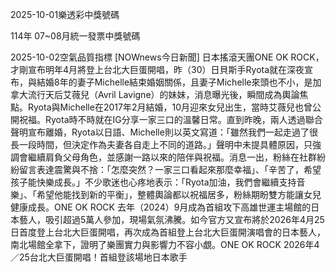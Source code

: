
2025-10-01樂透彩中獎號碼

                                
114年 07~08月統一發票中獎號碼
                             
2025-10-02空氣品質指標
                              [NOWnews今日新聞] 日本搖滾天團ONE OK ROCK，才剛宣布明年4月將登上台北大巨蛋開唱，昨（30）日貝斯手Ryota就在深夜宣布，與結婚8年的妻子Michelle結束婚姻關係，且妻子Michelle來頭也不小，是加拿大流行天后艾薇兒（Avril Lavigne）的妹妹，消息曝光後，瞬間成為輿論焦點。Ryota與Michelle在2017年2月結婚，10月迎來女兒出生，當時艾薇兒也曾公開祝福。Ryota時不時就在IG分享一家三口的溫馨日常。直到昨晚，兩人透過聯合聲明宣布離婚，Ryota以日語、Michelle則以英文寫道：「雖然我們一起走過了很長一段時間，但決定作為夫妻各自走上不同的道路。」聲明中未提具體原因，只強調會繼續肩負父母角色，並感謝一路以來的陪伴與祝福。消息一出，粉絲在社群紛紛留言表達震驚與不捨：「怎麼突然？一家三口看起來那麼幸福」、「辛苦了，希望孩子能快樂成長。」不少歌迷也心疼地表示：「Ryota加油，我們會繼續支持音樂」、「希望他能找到新的平衡」，整體輿論都以祝福居多，粉絲期盼雙方能讓女兒健康成長。ONE OK ROCK 去年（2024）9月成為首組攻下高雄世運主場館的日本藝人，吸引超過5萬人參加，現場氣氛沸騰。如今官方又宣布將於2026年4月25日首度登上台北大巨蛋開唱，再次成為首組登上台北大巨蛋開演唱會的日本藝人，南北場館全拿下，證明了樂團實力與影響力不容小覷。ONE OK ROCK 2026年4／25台北大巨蛋開唱！首組登該場地日本歌手